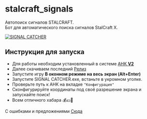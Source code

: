 # stalcraft_signals
Автопоиск сигналов STALCRAFT.  
Бот для автоматического поиска сигналов StalCraft X.

[![SIGNAL CATCHER](https://pic.rutubelist.ru/video/34/4e/344ea05de090cb37b508214df34476b2.jpg)](https://rutube.ru/video/private/c15b9cb32239afcb9694a68c1c53da86/?p=dvf3OdLZSTO0IHmvTC96Rg)

## Инструкция для запуска

+ Для работы необходим уcтановленный в системе [AHK **V2**](https://www.autohotkey.com/)  
+ Далее скачиваем последний [Релиз](https://github.com/TeoDar/stalcraft_signals/releases)
+ Запустите игру **В оконном режиме на весь экран (Alt+Enter)**
+ Запустите SIGNAL CATCHER.exe, встаньте в укромном уголке.
+ Проверьте путь к AHK на вкладке ```"Конфигурация"```
+ Сконфигурируйте координаты под своё разрешение экрана и запускайте поиск!
+ Всем отличного хабара 💰💵💸

С ошибками и предложениями [Сюда](https://github.com/TeoDar/stalcraft_signals/issues)
